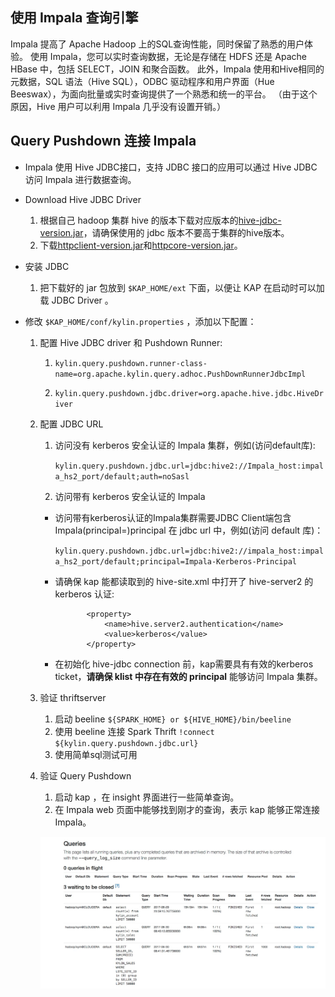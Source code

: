 ## 使用 Impala 查询引擎

  Impala 提高了 Apache Hadoop 上的SQL查询性能，同时保留了熟悉的用户体验。 使用 Impala，您可以实时查询数据，无论是存储在 HDFS 还是 Apache HBase 中，包括 SELECT，JOIN 和聚合函数。 此外，Impala 使用和Hive相同的元数据，SQL 语法（Hive SQL），ODBC 驱动程序和用户界面（Hue Beeswax），为面向批量或实时查询提供了一个熟悉和统一的平台。 （由于这个原因，Hive 用户可以利用 Impala 几乎没有设置开销。）

## Query Pushdown 连接 Impala
* Impala 使用 Hive JDBC接口，支持 JDBC 接口的应用可以通过 Hive JDBC 访问 Impala 进行数据查询。

* Download Hive JDBC Driver
  1. 根据自己 hadoop 集群 hive 的版本下载对应版本的[hive-jdbc-version.jar](hive-jdbc.jarhttps://mvnrepository.com/artifact/org.apache.hive/hive-jdbc)，请确保使用的 jdbc 版本不要高于集群的hive版本。
  2. 下载[httpclient-version.jar](https://mvnrepository.com/artifact/org.apache.httpcomponents/httpclient)和[httpcore-version.jar](https://mvnrepository.com/artifact/org.apache.httpcomponents/httpcore)。

* 安装 JDBC
  1. 把下载好的 jar 包放到 `$KAP_HOME/ext` 下面，以便让 KAP 在启动时可以加载 JDBC Driver 。

* 修改 `$KAP_HOME/conf/kylin.properties` ，添加以下配置：

  1. 配置 Hive JDBC driver 和 Pushdown Runner:

     1. ```kylin.query.pushdown.runner-class-name=org.apache.kylin.query.adhoc.PushDownRunnerJdbcImpl```

     2. ```kylin.query.pushdown.jdbc.driver=org.apache.hive.jdbc.HiveDriver```


  2. 配置 JDBC URL

     1. 访问没有 kerberos 安全认证的 Impala 集群，例如(访问default库):

        ```kylin.query.pushdown.jdbc.url=jdbc:hive2://Impala_host:impala_hs2_port/default;auth=noSasl```

     2. 访问带有 kerberos 安全认证的 Impala
       + 访问带有kerberos认证的Impala集群需要JDBC Client端包含 Impala(principal=<Impala-Kerberos-Principal>)principal 在 jdbc url 中，例如(访问 default 库)：

           ```kylin.query.pushdown.jdbc.url=jdbc:hive2://impala_host:impala_hs2_port/default;principal=Impala-Kerberos-Principal```


        + 请确保 kap 能都读取到的 hive-site.xml 中打开了 hive-server2 的 kerberos 认证:
            ```
                   <property>
                       <name>hive.server2.authentication</name>
                       <value>kerberos</value>
                   </property>
             ```
        + 在初始化 hive-jdbc connection 前，kap需要具有有效的kerberos ticket，**请确保 klist 中存在有效的 principal** 能够访问 Impala 集群。
  3. 验证 thriftserver
     1. 启动 beeline ```${SPARK_HOME} or ${HIVE_HOME}/bin/beeline```
     2. 使用 beeline 连接 Spark Thrift ```!connect  ${kylin.query.pushdown.jdbc.url}```
     3. 使用简单sql测试可用
  4. 验证 Query Pushdown
     1. 启动 kap ，在 insight 界面进行一些简单查询。
     2. 在 Impala web 页面中能够找到刚才的查询，表示 kap 能够正常连接 Impala。

      ![](query_pushdown_images/query_pushdown_impala.png)





